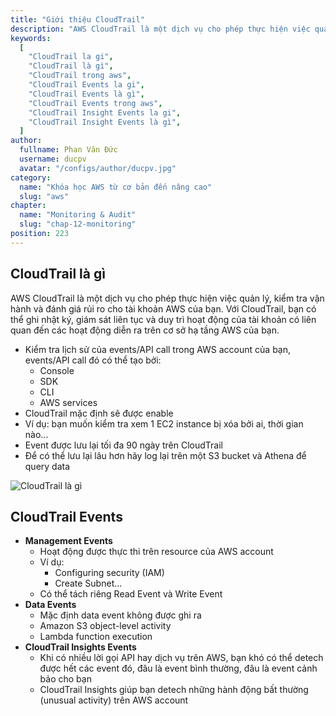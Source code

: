 ```yaml
---
title: "Giới thiệu CloudTrail"
description: "AWS CloudTrail là một dịch vụ cho phép thực hiện việc quản lý,  kiểm tra vận hành và đánh giá rủi ro cho tài khoản AWS của bạn. Với CloudTrail, bạn có thể ghi nhật ký, giám sát liên tục và duy trì hoạt động của tài khoản có liên quan đến các hoạt động diễn ra trên cơ sở hạ tầng AWS của bạn."
keywords:
  [
    "CloudTrail la gi",
    "CloudTrail là gì",
    "CloudTrail trong aws",
    "CloudTrail Events la gi",
    "CloudTrail Events là gì",
    "CloudTrail Events trong aws",
    "CloudTrail Insight Events la gi",
    "CloudTrail Insight Events là gì",
  ]
author:
  fullname: Phan Văn Đức
  username: ducpv
  avatar: "/configs/author/ducpv.jpg"
category:
  name: "Khóa học AWS từ cơ bản đến nâng cao"
  slug: "aws"
chapter:
  name: "Monitoring & Audit"
  slug: "chap-12-monitoring"
position: 223
---
```


## CloudTrail là gì

AWS CloudTrail là một dịch vụ cho phép thực hiện việc quản lý, kiểm tra vận hành và đánh giá rủi ro cho tài khoản AWS của bạn. Với CloudTrail, bạn có thể ghi nhật ký, giám sát liên tục và duy trì hoạt động của tài khoản có liên quan đến các hoạt động diễn ra trên cơ sở hạ tầng AWS của bạn.

- Kiểm tra lịch sử của events/API call trong AWS account của bạn, events/API call đó có thể tạo bởi:
  - Console
  - SDK
  - CLI
  - AWS services
- CloudTrail mặc định sẽ được enable
- Ví dụ: bạn muốn kiểm tra xem 1 EC2 instance bị xóa bởi ai, thời gian nào...
- Event được lưu lại tối đa 90 ngày trên CloudTrail
- Để có thể lưu lại lâu hơn hãy log lại trên một S3 bucket và Athena để query data

![CloudTrail là gì](https://user-images.githubusercontent.com/29729545/156514323-4e79540d-4b9f-4294-8922-9ccbefbcd2ca.png)

## CloudTrail Events

- **Management Events**
  - Hoạt động được thực thi trên resource của AWS account
  - Ví dụ:
    - Configuring security (IAM)
    - Create Subnet...
  - Có thể tách riêng Read Event và Write Event
- **Data Events**
  - Mặc định data event không được ghi ra
  - Amazon S3 object-level activity
  - Lambda function execution
- **CloudTrail Insights Events**
  - Khi có nhiều lời gọi API hay dịch vụ trên AWS, bạn khó có thể detech được hết các event đó, đâu là event bình thường, đâu là event cảnh bảo cho bạn
  - CloudTrail Insights giúp bạn detech những hành động bất thường (unusual activity) trên AWS account

